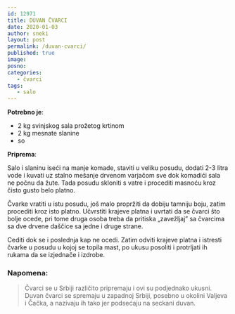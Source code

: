 ```yaml
---
id: 12971
title: DUVAN ČVARCI
date: 2020-01-03
author: sneki
layout: post
permalink: /duvan-cvarci/
published: true
image: 
posno: 
categories:
   - čvarci
tags:
   - salo
---
```

**Potrebno je**:

* 2 kg svinjskog sala prožetog krtinom
* 2 kg mesnate slanine 
* so

**Priprema**:

Salo i slaninu iseći na manje komade, staviti u veliku posudu, dodati 2-3 litra vode i kuvati uz stalno
mešanje drvenom varjačom sve dok komadići sala ne počnu da žute. Tada posudu skloniti s vatre i procediti masnoću kroz čisto gusto belo platno. 

Čvarke vratiti u istu posudu, još malo propržiti da dobiju tamniju boju, zatim procediti kroz isto platno. Učvrstiti krajeve platna i uvrtati da se čvarci što bolje ocede, pri tome druga osoba treba da pritiska „zavežljaj” sa čvarcima sa dve drvene daščice sa jedne i druge strane. 

Cediti dok se i poslednja kap ne ocedi. Zatim odviti krajeve platna i istresti čvarke u posudu u kojoj se topila mast, po ukusu posoliti i protrljati ih rukama da se izjednače i izdrobe.

### Napomena:
> Čvarci se u Srbiji različito pripremaju i ovi su podjednako ukusni. Duvan čvarci se spremaju u
zapadnoj Srbiji, posebno u okolini Valjeva i Čačka, a nazivaju ih tako jer podsećaju na seckani duvan.


 
  

